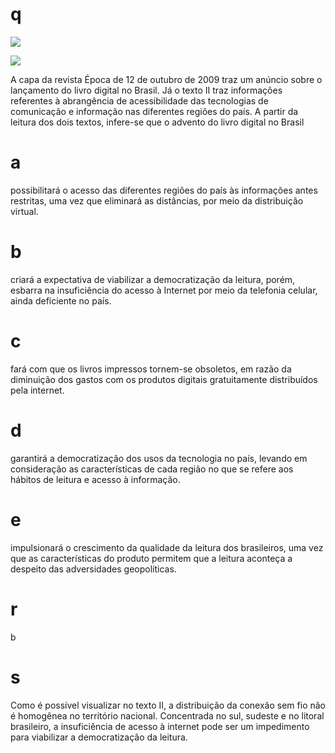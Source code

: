 # q
![](https://firebasestorage.googleapis.com/v0/b/firebase-enemio.appspot.com/o/questoes%2F1022%2Fb4b89292-f1a8-bbf5-0b34-beeb3e71fdf6.png?alt=media\&token=b177fdc0-9162-4d0a-8ba3-9e7e9982e63f)

![](https://firebasestorage.googleapis.com/v0/b/firebase-enemio.appspot.com/o/questoes%2F1022%2F738853a1-bb61-ff9e-7197-31757a68d41b.png?alt=media\&token=a084d834-9f05-4a0f-884b-e1e5232b1ec2)

A capa da revista Época de 12 de outubro de 2009 traz um anúncio sobre o lançamento do livro digital no Brasil. Já o texto II traz informações referentes à abrangência de acessibilidade das tecnologias de comunicação e informação nas diferentes regiões do país. A partir da leitura dos dois textos, infere-se que o advento do livro digital no Brasil

# a
possibilitará o acesso das diferentes regiões do país às informações antes restritas, uma vez que eliminará as distâncias, por meio da distribuição virtual.

# b
criará a expectativa de viabilizar a democratização da leitura, porém, esbarra na insuficiência do acesso à Internet por meio da telefonia celular, ainda deficiente no país.

# c
fará com que os livros impressos tornem-se obsoletos, em razão da diminuição dos gastos com os produtos digitais gratuitamente distribuídos pela internet.

# d
garantirá a democratização dos usos da tecnologia no país, levando em consideração as características de cada região no que se refere aos hábitos de leitura e acesso à informação.

# e
impulsionará o crescimento da qualidade da leitura dos brasileiros, uma vez que as características do produto permitem que a leitura aconteça a despeito das adversidades geopolíticas.

# r
b

# s
Como é possível visualizar no texto II, a distribuição da conexão sem fio não é homogênea no território nacional. Concentrada no sul, sudeste e no litoral brasileiro, a insuficiência de acesso à internet pode ser um impedimento para viabilizar a democratização da leitura.
